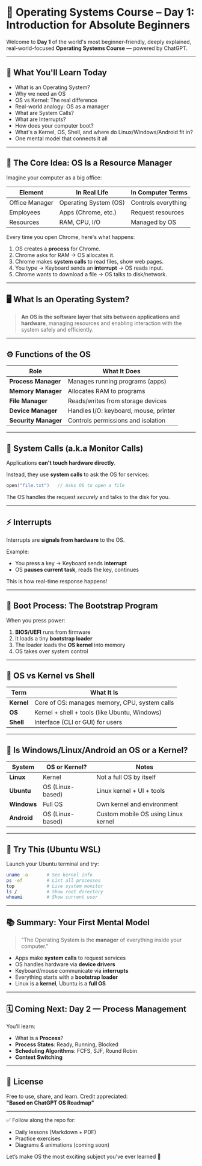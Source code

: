 # 🧠 Operating Systems Course – Day 1: Introduction for Absolute Beginners

Welcome to **Day 1** of the world's most beginner-friendly, deeply explained, real-world-focused **Operating Systems Course** — powered by ChatGPT.

---

## 📌 What You'll Learn Today

- What is an Operating System?
- Why we need an OS
- OS vs Kernel: The real difference
- Real-world analogy: OS as a manager
- What are System Calls?
- What are Interrupts?
- How does your computer boot?
- What's a Kernel, OS, Shell, and where do Linux/Windows/Android fit in?
- One mental model that connects it all

---

## 🎯 The Core Idea: OS Is a Resource Manager

Imagine your computer as a big office:

| Element        | In Real Life          | In Computer Terms   |
| -------------- | --------------------- | ------------------- |
| Office Manager | Operating System (OS) | Controls everything |
| Employees      | Apps (Chrome, etc.)   | Request resources   |
| Resources      | RAM, CPU, I/O         | Managed by OS       |

Every time you open Chrome, here's what happens:

1. OS creates a **process** for Chrome.
2. Chrome asks for RAM → OS allocates it.
3. Chrome makes **system calls** to read files, show web pages.
4. You type → Keyboard sends an **interrupt** → OS reads input.
5. Chrome wants to download a file → OS talks to disk/network.

---

## 🖥️ What Is an Operating System?

> **An OS is the software layer that sits between applications and hardware**, managing resources and enabling interaction with the system safely and efficiently.

---

## ⚙️ Functions of the OS

| Role                 | What It Does                          |
| -------------------- | ------------------------------------- |
| **Process Manager**  | Manages running programs (apps)       |
| **Memory Manager**   | Allocates RAM to programs             |
| **File Manager**     | Reads/writes from storage devices     |
| **Device Manager**   | Handles I/O: keyboard, mouse, printer |
| **Security Manager** | Controls permissions and isolation    |

---

## 🧠 System Calls (a.k.a Monitor Calls)

Applications **can't touch hardware directly**.

Instead, they use **system calls** to ask the OS for services:

```c
open("file.txt")   // Asks OS to open a file
```

The OS handles the request _securely_ and talks to the disk for you.

---

## ⚡ Interrupts

Interrupts are **signals from hardware** to the OS.

Example:

- You press a key → Keyboard sends **interrupt**
- OS **pauses current task**, reads the key, continues

This is how real-time response happens!

---

## 🔁 Boot Process: The Bootstrap Program

When you press power:

1. **BIOS/UEFI** runs from firmware
2. It loads a tiny **bootstrap loader**
3. The loader loads the **OS kernel** into memory
4. OS takes over system control

---

## 🧩 OS vs Kernel vs Shell

| Term       | What It Is                                    |
| ---------- | --------------------------------------------- |
| **Kernel** | Core of OS: manages memory, CPU, system calls |
| **OS**     | Kernel + shell + tools (like Ubuntu, Windows) |
| **Shell**  | Interface (CLI or GUI) for users              |

---

## 🤖 Is Windows/Linux/Android an OS or a Kernel?

| System      | OS or Kernel?    | Notes                               |
| ----------- | ---------------- | ----------------------------------- |
| **Linux**   | Kernel           | Not a full OS by itself             |
| **Ubuntu**  | OS (Linux-based) | Linux kernel + UI + tools           |
| **Windows** | Full OS          | Own kernel and environment          |
| **Android** | OS (Linux-based) | Custom mobile OS using Linux kernel |

---

## 🧪 Try This (Ubuntu WSL)

Launch your Ubuntu terminal and try:

```bash
uname -a       # See kernel info
ps -ef         # List all processes
top            # Live system monitor
ls /           # Show root directory
whoami         # Show current user
```

---

## 📚 Summary: Your First Mental Model

> "The Operating System is the **manager** of everything inside your computer."

- Apps make **system calls** to request services
- OS handles hardware via **device drivers**
- Keyboard/mouse communicate via **interrupts**
- Everything starts with a **bootstrap loader**
- Linux is a **kernel**, Ubuntu is a **full OS**

---

## 🗓️ Coming Next: Day 2 — Process Management

You’ll learn:

- What is a **Process**?
- **Process States**: Ready, Running, Blocked
- **Scheduling Algorithms**: FCFS, SJF, Round Robin
- **Context Switching**

---

## 📎 License

Free to use, share, and learn. Credit appreciated:  
**"Based on ChatGPT OS Roadmap"**

---

✅ Follow along the repo for:

- Daily lessons (Markdown + PDF)
- Practice exercises
- Diagrams & animations (coming soon)

Let’s make OS the most exciting subject you've ever learned 🚀
